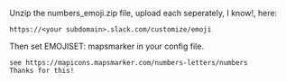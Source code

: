 Unzip the numbers_emoji.zip file, upload each seperately, I know!, here:

	https://<your subdomain>.slack.com/customize/emoji

Then set EMOJISET: mapsmarker in your config file.

	see https://mapicons.mapsmarker.com/numbers-letters/numbers
	Thanks for this!
